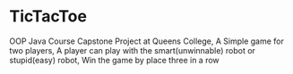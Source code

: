 # TicTacToe
OOP Java Course Capstone Project at Queens College, A Simple game for two players, A player can play with the smart(unwinnable) robot or stupid(easy) robot, Win the game by place three in a row
